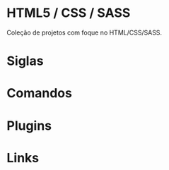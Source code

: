 HTML5 / CSS / SASS
=========

Coleção de projetos com foque no HTML/CSS/SASS.

Siglas
======

Comandos
========

Plugins
=======

Links
=====